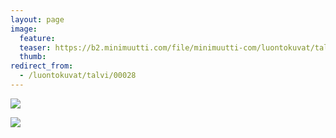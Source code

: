 ```yaml
---
layout: page
image:
  feature:
  teaser: https://b2.minimuutti.com/file/minimuutti-com/luontokuvat/talvi/DSC24163-245px.jpg
  thumb:
redirect_from:
  - /luontokuvat/talvi/00028
---
```


![](https://b2.minimuutti.com/file/minimuutti-com/luontokuvat/talvi/DSC24159-800px.jpg)

![](https://b2.minimuutti.com/file/minimuutti-com/luontokuvat/talvi/DSC24163-800px.jpg)